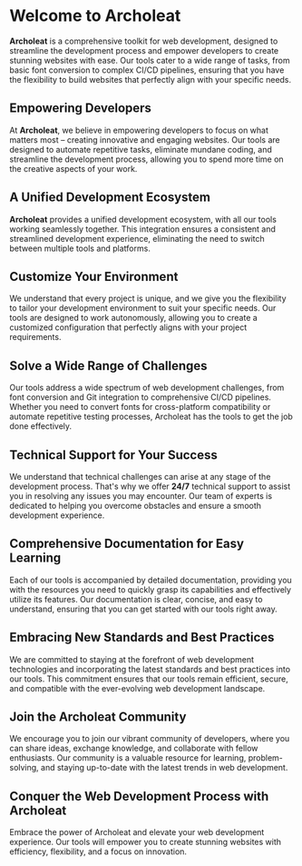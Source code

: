# Welcome to Archoleat

**Archoleat** is a comprehensive toolkit for web development, designed to streamline
the development process and empower developers to create stunning websites with ease.
Our tools cater to a wide range of tasks, from basic font conversion to complex CI/CD pipelines,
ensuring that you have the flexibility to build websites that perfectly align with your specific needs.

## Empowering Developers

At **Archoleat**, we believe in empowering developers to focus on what matters
most – creating innovative and engaging websites. Our tools are designed to automate repetitive
tasks, eliminate mundane coding, and streamline the development process, allowing you to spend
more time on the creative aspects of your work.

## A Unified Development Ecosystem

**Archoleat** provides a unified development ecosystem, with all our tools working
seamlessly together. This integration ensures a consistent and streamlined development experience,
eliminating the need to switch between multiple tools and platforms.

## Customize Your Environment

We understand that every project is unique, and we give you the flexibility to tailor your
development environment to suit your specific needs. Our tools are designed to work autonomously,
allowing you to create a customized configuration that perfectly aligns with your project requirements.

## Solve a Wide Range of Challenges

Our tools address a wide spectrum of web development challenges, from font conversion and Git
integration to comprehensive CI/CD pipelines. Whether you need to convert fonts for cross-platform
compatibility or automate repetitive testing processes, Archoleat has the tools to get the job done effectively.

## Technical Support for Your Success

We understand that technical challenges can arise at any stage of the development process.
That's why we offer **24/7** technical support to assist you in resolving any issues you may encounter.
Our team of experts is dedicated to helping you overcome obstacles and ensure a smooth development experience.

## Comprehensive Documentation for Easy Learning

Each of our tools is accompanied by detailed documentation, providing you with the resources
you need to quickly grasp its capabilities and effectively utilize its features.
Our documentation is clear, concise, and easy to understand, ensuring that you can get started with our tools right away.

## Embracing New Standards and Best Practices

We are committed to staying at the forefront of web development technologies and incorporating
the latest standards and best practices into our tools. This commitment ensures that our tools
remain efficient, secure, and compatible with the ever-evolving web development landscape.

## Join the Archoleat Community

We encourage you to join our vibrant community of developers, where you can share ideas,
exchange knowledge, and collaborate with fellow enthusiasts. Our community is a valuable
resource for learning, problem-solving, and staying up-to-date with the latest trends in web development.

## Conquer the Web Development Process with Archoleat

Embrace the power of Archoleat and elevate your web development experience.
Our tools will empower you to create stunning websites with efficiency, flexibility, and a focus on innovation.
